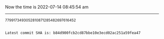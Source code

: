 Now the time is 2022-07-14 08:45:54 am

---

<small>7799173493052810871285482697616452</small>

```txt

Latest commit SHA is: b84d900fcb2cd87bbe10e3ecd02ac251a59fea47
```
